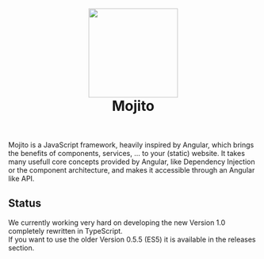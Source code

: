 
<h1 align="center">
  <a href="http://standardjs.com"><img src="https://avatars0.githubusercontent.com/u/20876637?v=3&s=260" width="180">  </a>
  <br>
  Mojito
  <br>
  <br>
</h1>
Mojito is a JavaScript framework, heavily inspired by Angular, which brings the benefits of components, services, ... to your (static) website.
It takes many usefull core concepts provided by Angular, like Dependency Injection or the component architecture, and makes it accessible through an Angular like API.

## Status
We currently working very hard on developing the new Version 1.0 completely rewritten in TypeScript.    
If you want to use the older Version 0.5.5 (ES5) it is available in the releases section.
